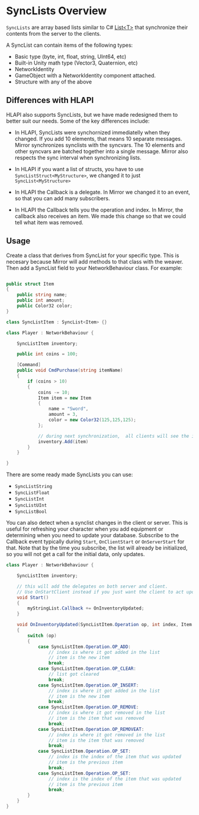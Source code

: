 # SyncLists Overview

`SyncLists` are array based lists similar to C# [List\<T\>](https://docs.microsoft.com/en-us/dotnet/api/system.collections.generic.list-1?view=netframework-4.7.2) that synchronize their contents from the server to the clients.

A SyncList can contain items of the following types:

-   Basic type (byte, int, float, string, UInt64, etc)
-   Built-in Unity math type (Vector3, Quaternion, etc)
-   NetworkIdentity
-   GameObject with a NetworkIdentity component attached.
-   Structure with any of the above

## Differences with HLAPI

HLAPI also supports SyncLists,  but we have made redesigned them to better suit our needs. Some of the key differences include:

* In HLAPI, SyncLists were synchornized immediatelly when they changed.  If you add 10 elements, that means 10 separate messages.   Mirror synchronizes synclists with the syncvars. The 10 elements and other syncvars are batched together into a single message.   Mirror also respects the sync interval when synchronizing lists.

* In HLAPI if you want a list of structs,  you have to use `SyncListStruct<MyStructure>`,  we changed it to just `SyncList<MyStructure>`

* In HLAPI the Callback is a delegate.  In Mirror we changed it to an event, so that you can add many subscribers. 

* In HLAPI the Callback tells you the operation and index. In Mirror, the callback also receives an item. We made this change so that we could tell what item was removed.

## Usage

Create a class that derives from SyncList<T> for your specific type.  This is necesary because Mirror will add methods to that class with the weaver.  Then add a SyncList field to your NetworkBehaviour class.   For example:

```cs

public struct Item
{
    public string name;
    public int amount;
    public Color32 color;
}

class SyncListItem : SyncList<Item> {}

class Player : NetworkBehaviour {

    SyncListItem inventory;

    public int coins = 100;

    [Command]
    public void CmdPurchase(string itemName)
    {
        if (coins > 10)
        {
            coins -= 10;
            Item item = new Item 
            {
                name = "Sword",
                amount = 3,
                color = new Color32(125,125,125);
            };

            // during next synchronization,  all clients will see the item
            inventory.Add(item)
        }
    }

}
```

There are some ready made SyncLists you can use:
* `SyncListString`
* `SyncListFloat`
* `SyncListInt`
* `SyncListUInt`
* `SyncListBool`

You can also detect when a synclist changes in the client or server.  This is useful for refreshing your character when you add equipment or determining when you need to update your database.  Subscribe to the Callback event typically during `Start`,  `OnClientStart` or `OnServerStart` for that.   Note that by the time you subscribe,  the list will already be initialized,  so you will not get a call for the initial data, only updates.

```cs
class Player : NetworkBehaviour {

    SyncListItem inventory;

    // this will add the delegates on both server and client.
    // Use OnStartClient instead if you just want the client to act upon updates
    void Start()
    {
        myStringList.Callback += OnInventoryUpdated;
    }

    void OnInventoryUpdated(SyncListItem.Operation op, int index, Item item)
    {
        switch (op) 
        {
            case SyncListItem.Operation.OP_ADD:
                // index is where it got added in the list
                // item is the new item
                break;
            case SyncListItem.Operation.OP_CLEAR:
                // list got cleared
                break;
            case SyncListItem.Operation.OP_INSERT:
                // index is where it got added in the list
                // item is the new item
                break;
            case SyncListItem.Operation.OP_REMOVE:
                // index is where it got removed in the list
                // item is the item that was removed
                break;
            case SyncListItem.Operation.OP_REMOVEAT:
                // index is where it got removed in the list
                // item is the item that was removed
                break;
            case SyncListItem.Operation.OP_SET:
                // index is the index of the item that was updated
                // item is the previous item
                break;
            case SyncListItem.Operation.OP_SET:
                // index is the index of the item that was updated
                // item is the previous item
                break;
        }
    }
}
```
